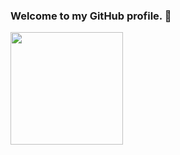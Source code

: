 ### Welcome to my GitHub profile. 👋
 <div>
  <a href="https://github.com/guilhermeollopes">
  <!-- <img height="180em" src="https://github-readme-stats.vercel.app/api?username=guilhermeollopes&show_icons=true&theme=radical&include_all_commits=true&count_private=true"/> -->
  <img height="180em" src="https://github-readme-stats.vercel.app/api/top-langs/?username=guilhermeollopes&layout=compact&langs_count=7&theme=radical"/>
</div>
